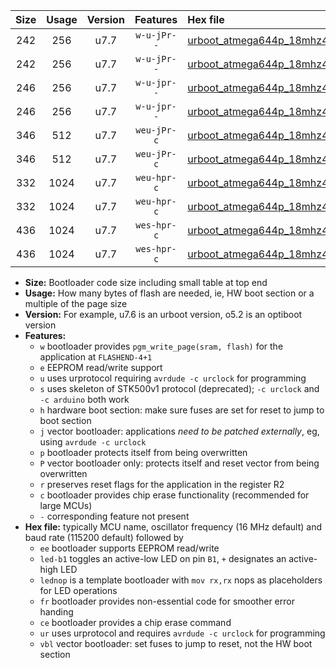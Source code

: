 |Size|Usage|Version|Features|Hex file|
|:-:|:-:|:-:|:-:|:--|
|242|256|u7.7|`w-u-jPr--`|[urboot_atmega644p_18mhz432_9600bps_led+b0_ur_vbl.hex](https://raw.githubusercontent.com/stefanrueger/urboot.hex/main/mcus/atmega644p/fcpu_18mhz432/9600_bps/urboot_atmega644p_18mhz432_9600bps_led+b0_ur_vbl.hex)|
|242|256|u7.7|`w-u-jPr--`|[urboot_atmega644p_18mhz432_9600bps_lednop_ur_vbl.hex](https://raw.githubusercontent.com/stefanrueger/urboot.hex/main/mcus/atmega644p/fcpu_18mhz432/9600_bps/urboot_atmega644p_18mhz432_9600bps_lednop_ur_vbl.hex)|
|246|256|u7.7|`w-u-jpr--`|[urboot_atmega644p_18mhz432_9600bps_led+b0_fr_ur_vbl.hex](https://raw.githubusercontent.com/stefanrueger/urboot.hex/main/mcus/atmega644p/fcpu_18mhz432/9600_bps/urboot_atmega644p_18mhz432_9600bps_led+b0_fr_ur_vbl.hex)|
|246|256|u7.7|`w-u-jpr--`|[urboot_atmega644p_18mhz432_9600bps_lednop_fr_ur_vbl.hex](https://raw.githubusercontent.com/stefanrueger/urboot.hex/main/mcus/atmega644p/fcpu_18mhz432/9600_bps/urboot_atmega644p_18mhz432_9600bps_lednop_fr_ur_vbl.hex)|
|346|512|u7.7|`weu-jPr-c`|[urboot_atmega644p_18mhz432_9600bps_ee_led+b0_fr_ce_ur_vbl.hex](https://raw.githubusercontent.com/stefanrueger/urboot.hex/main/mcus/atmega644p/fcpu_18mhz432/9600_bps/urboot_atmega644p_18mhz432_9600bps_ee_led+b0_fr_ce_ur_vbl.hex)|
|346|512|u7.7|`weu-jPr-c`|[urboot_atmega644p_18mhz432_9600bps_ee_lednop_fr_ce_ur_vbl.hex](https://raw.githubusercontent.com/stefanrueger/urboot.hex/main/mcus/atmega644p/fcpu_18mhz432/9600_bps/urboot_atmega644p_18mhz432_9600bps_ee_lednop_fr_ce_ur_vbl.hex)|
|332|1024|u7.7|`weu-hpr-c`|[urboot_atmega644p_18mhz432_9600bps_ee_led+b0_fr_ce_ur.hex](https://raw.githubusercontent.com/stefanrueger/urboot.hex/main/mcus/atmega644p/fcpu_18mhz432/9600_bps/urboot_atmega644p_18mhz432_9600bps_ee_led+b0_fr_ce_ur.hex)|
|332|1024|u7.7|`weu-hpr-c`|[urboot_atmega644p_18mhz432_9600bps_ee_lednop_fr_ce_ur.hex](https://raw.githubusercontent.com/stefanrueger/urboot.hex/main/mcus/atmega644p/fcpu_18mhz432/9600_bps/urboot_atmega644p_18mhz432_9600bps_ee_lednop_fr_ce_ur.hex)|
|436|1024|u7.7|`wes-hpr-c`|[urboot_atmega644p_18mhz432_9600bps_ee_led+b0_fr_ce.hex](https://raw.githubusercontent.com/stefanrueger/urboot.hex/main/mcus/atmega644p/fcpu_18mhz432/9600_bps/urboot_atmega644p_18mhz432_9600bps_ee_led+b0_fr_ce.hex)|
|436|1024|u7.7|`wes-hpr-c`|[urboot_atmega644p_18mhz432_9600bps_ee_lednop_fr_ce.hex](https://raw.githubusercontent.com/stefanrueger/urboot.hex/main/mcus/atmega644p/fcpu_18mhz432/9600_bps/urboot_atmega644p_18mhz432_9600bps_ee_lednop_fr_ce.hex)|

- **Size:** Bootloader code size including small table at top end
- **Usage:** How many bytes of flash are needed, ie, HW boot section or a multiple of the page size
- **Version:** For example, u7.6 is an urboot version, o5.2 is an optiboot version
- **Features:**
  + `w` bootloader provides `pgm_write_page(sram, flash)` for the application at `FLASHEND-4+1`
  + `e` EEPROM read/write support
  + `u` uses urprotocol requiring `avrdude -c urclock` for programming
  + `s` uses skeleton of STK500v1 protocol (deprecated); `-c urclock` and `-c arduino` both work
  + `h` hardware boot section: make sure fuses are set for reset to jump to boot section
  + `j` vector bootloader: applications *need to be patched externally*, eg, using `avrdude -c urclock`
  + `p` bootloader protects itself from being overwritten
  + `P` vector bootloader only: protects itself and reset vector from being overwritten
  + `r` preserves reset flags for the application in the register R2
  + `c` bootloader provides chip erase functionality (recommended for large MCUs)
  + `-` corresponding feature not present
- **Hex file:** typically MCU name, oscillator frequency (16 MHz default) and baud rate (115200 default) followed by
  + `ee` bootloader supports EEPROM read/write
  + `led-b1` toggles an active-low LED on pin `B1`, `+` designates an active-high LED
  + `lednop` is a template bootloader with `mov rx,rx` nops as placeholders for LED operations
  + `fr` bootloader provides non-essential code for smoother error handing
  + `ce` bootloader provides a chip erase command
  + `ur` uses urprotocol and requires `avrdude -c urclock` for programming
  + `vbl` vector bootloader: set fuses to jump to reset, not the HW boot section
